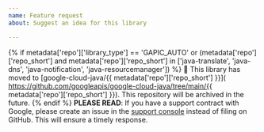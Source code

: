 ```yaml
---
name: Feature request
about: Suggest an idea for this library

---
```


{% if metadata['repo']['library_type'] == 'GAPIC_AUTO'
or (metadata['repo']['repo_short'] and metadata['repo']['repo_short'] in ['java-translate', 'java-dns', 'java-notification', 'java-resourcemanager']) %}
:bus: This library has moved to
[google-cloud-java/{{ metadata['repo']['repo_short'] }}](
https://github.com/googleapis/google-cloud-java/tree/main/{{ metadata['repo']['repo_short'] }}).
This repository will be archived in the future.
{% endif %}
**PLEASE READ**: If you have a support contract with Google, please create an issue in the [support console](https://cloud.google.com/support/) instead of filing on GitHub. This will ensure a timely response.

